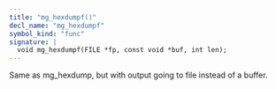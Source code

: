 ```yaml
---
title: "mg_hexdumpf()"
decl_name: "mg_hexdumpf"
symbol_kind: "func"
signature: |
  void mg_hexdumpf(FILE *fp, const void *buf, int len);
---
```


Same as mg_hexdump, but with output going to file instead of a buffer. 

